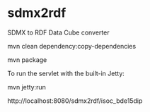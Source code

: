 # sdmx2rdf
SDMX to RDF Data Cube converter

mvn clean dependency:copy-dependencies

mvn package

To run the servlet with the built-in Jetty:

mvn jetty:run

http://localhost:8080/sdmx2rdf/isoc_bde15dip
